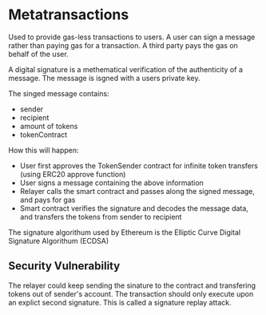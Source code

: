 # Metatransactions

Used to provide gas-less transactions to users. A user can sign a message rather than paying gas for a transaction. A third party pays the gas on behalf of the user.

A digital signature is a methematical verification of the authenticity of a message. The message is isgned with a users private key.

The singed message contains:

- sender
- recipient
- amount of tokens
- tokenContract

How this will happen:

- User first approves the TokenSender contract for infinite token transfers (using ERC20 approve function)
- User signs a message containing the above information
- Relayer calls the smart contract and passes along the signed message, and pays for gas
- Smart contract verifies the signature and decodes the message data, and transfers the tokens from sender to recipient

The signature algorithum used by Ethereum is the Elliptic Curve Digital Signature Algorithum (ECDSA)

## Security Vulnerability

The relayer could keep sending the sinature to the contract and transfering tokens out of sender's account. The transaction should only execute upon an explict second signature. This is called a signature replay attack.
